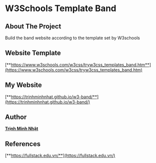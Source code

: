 # W3Schools Template Band

## About The Project
Build the band website according to the template set by W3schools

## Website Template
[**https://www.w3schools.com/w3css/tryw3css_templates_band.htm**](https://www.w3schools.com/w3css/tryw3css_templates_band.htm)

## My Website
[**https://trinhminhnhat.github.io/w3-band/**](https://trinhminhnhat.github.io/w3-band/)
   
## Author
[**Trịnh Minh Nhật**](https://github.com/trinhminhnhat)

## References
[**https://fullstack.edu.vn/**](https://fullstack.edu.vn/)
